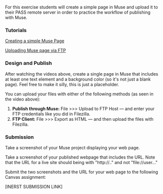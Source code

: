 For this exercise students will create a simple page in Muse and upload it to their PASS remote server in order to practice the workflow of publishing with Muse.

### Tutorials

[Creating a simple Muse Page](http://personal.psu.edu/cer10/tutorials/Art203_Lesson4Ex2)

[Uploading Muse page via FTP](http://personal.psu.edu/cer10/tutorials/Art203_Lesson4Ex2_Part2)

### Design and Publish

After watching the videos above, create a single page in Muse that includes at least one text element and a background color \(so it's not just a blank page\). Feel free to make it silly, this is just a placeholder.

You can upload your files with either of the following methods \(as seen in the video above\):

1. **Publish through Muse:** File &gt;&gt;&gt; Upload to FTP Host — and enter your FTP credentials like you did in Filezilla.
2. **FTP Client:**  File &gt;&gt;&gt; Export as HTML — and then upload the files with Filezilla. 

### Submission

Take a screenshot of your Muse project displaying your web page.

Take a screenshot of your published webpage that includes the URL. Note that the URL for a live site should being with "http://.." and not "file://user..."

Submit the two screenshots and the URL for your web page to the following Canvas assignment:

\[INERST SUBMISSION LINK\]

